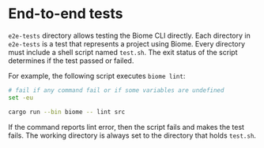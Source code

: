 # End-to-end tests

`e2e-tests` directory allows testing the Biome CLI directly.
Each directory in `e2e-tests` is a test that represents a project using Biome.
Every directory must include a shell script named `test.sh`.
The exit status of the script determines if the test passed or failed.

For example, the following script executes `biome lint`:

```sh
# fail if any command fail or if some variables are undefined
set -eu

cargo run --bin biome -- lint src

```

If the command reports lint error, then the script fails and makes the test fails.
The working directory is always set to the directory that holds `test.sh`.
